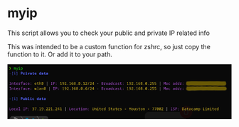 # myip
This script allows you to check your public and private IP related info 

This was intended to be a custom function for zshrc, so just copy the function to it. Or add it to your path.

![Picture](https://github.com/0utl4nder/myip/blob/main/myip.png?raw=true)
